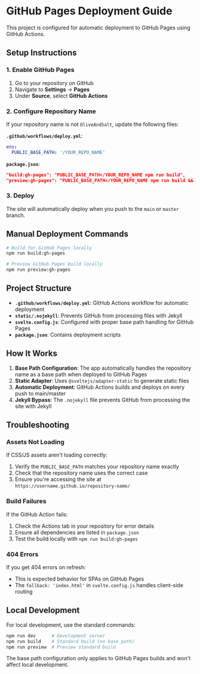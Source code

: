 # GitHub Pages Deployment Guide

This project is configured for automatic deployment to GitHub Pages using GitHub Actions.

## Setup Instructions

### 1. Enable GitHub Pages

1. Go to your repository on GitHub
2. Navigate to **Settings** → **Pages**
3. Under **Source**, select **GitHub Actions**

### 2. Configure Repository Name

If your repository name is not `OliveAndSalt`, update the following files:

**`.github/workflows/deploy.yml`**:

```yaml
env:
  PUBLIC_BASE_PATH: '/YOUR_REPO_NAME'
```

**`package.json`**:

```json
"build:gh-pages": "PUBLIC_BASE_PATH=/YOUR_REPO_NAME npm run build",
"preview:gh-pages": "PUBLIC_BASE_PATH=/YOUR_REPO_NAME npm run build && npm run preview",
```

### 3. Deploy

The site will automatically deploy when you push to the `main` or `master` branch.

## Manual Deployment Commands

```bash
# Build for GitHub Pages locally
npm run build:gh-pages

# Preview GitHub Pages build locally
npm run preview:gh-pages
```

## Project Structure

- **`.github/workflows/deploy.yml`**: GitHub Actions workflow for automatic deployment
- **`static/.nojekyll`**: Prevents GitHub from processing files with Jekyll
- **`svelte.config.js`**: Configured with proper base path handling for GitHub Pages
- **`package.json`**: Contains deployment scripts

## How It Works

1. **Base Path Configuration**: The app automatically handles the repository name as a base path when deployed to GitHub Pages
2. **Static Adapter**: Uses `@sveltejs/adapter-static` to generate static files
3. **Automatic Deployment**: GitHub Actions builds and deploys on every push to main/master
4. **Jekyll Bypass**: The `.nojekyll` file prevents GitHub from processing the site with Jekyll

## Troubleshooting

### Assets Not Loading

If CSS/JS assets aren't loading correctly:

1. Verify the `PUBLIC_BASE_PATH` matches your repository name exactly
2. Check that the repository name uses the correct case
3. Ensure you're accessing the site at `https://username.github.io/repository-name/`

### Build Failures

If the GitHub Action fails:

1. Check the Actions tab in your repository for error details
2. Ensure all dependencies are listed in `package.json`
3. Test the build locally with `npm run build:gh-pages`

### 404 Errors

If you get 404 errors on refresh:

- This is expected behavior for SPAs on GitHub Pages
- The `fallback: 'index.html'` in `svelte.config.js` handles client-side routing

## Local Development

For local development, use the standard commands:

```bash
npm run dev      # Development server
npm run build    # Standard build (no base path)
npm run preview  # Preview standard build
```

The base path configuration only applies to GitHub Pages builds and won't affect local development.
